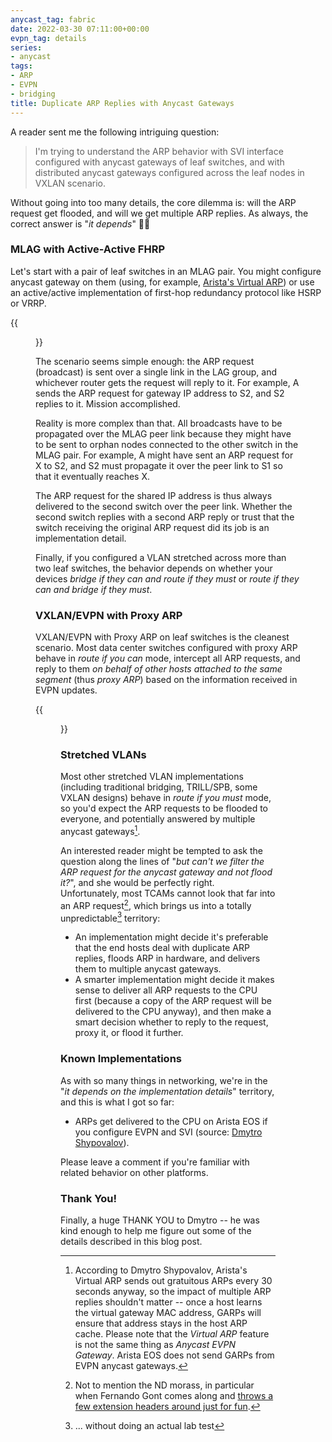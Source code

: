 ```yaml
---
anycast_tag: fabric
date: 2022-03-30 07:11:00+00:00
evpn_tag: details
series:
- anycast
tags:
- ARP
- EVPN
- bridging
title: Duplicate ARP Replies with Anycast Gateways
---
```

A reader sent me the following intriguing question:

> I'm trying to understand the ARP behavior with SVI interface configured with anycast gateways of leaf switches, and with distributed anycast gateways configured across the leaf nodes in VXLAN scenario.

Without going into too many details, the core dilemma is: will the ARP request get flooded, and will we get multiple ARP replies. As always, the correct answer is "_it depends_" 🤷‍♂️
<!--more-->
### MLAG with Active-Active FHRP

Let's start with a pair of leaf switches in an MLAG pair. You might configure anycast gateway on them (using, for example, [Arista's Virtual ARP](https://blog.ipspace.net/2013/06/arista-eos-virtual-arp-varp-behind.html)) or use an active/active implementation of first-hop redundancy protocol like HSRP or VRRP.

{{<figure src="/2022/03/MLAG-architecture.jpg">}}

The scenario seems simple enough: the ARP request (broadcast) is sent over a single link in the LAG group, and whichever router gets the request will reply to it. For example, A sends the ARP request for gateway IP address to S2, and S2 replies to it. Mission accomplished.

Reality is more complex than that. All broadcasts have to be propagated over the MLAG peer link because they might have to be sent to orphan nodes connected to the other switch in the MLAG pair. For example, A might have sent an ARP request for X to S2, and S2 must propagate it over the peer link to S1 so that it eventually reaches X.

The ARP request for the shared IP address is thus always delivered to the second switch over the peer link. Whether the second switch replies with a second ARP reply or trust that the switch receiving the original ARP request did its job is an implementation detail.

Finally, if you configured a VLAN stretched across more than two leaf switches, the behavior depends on whether your devices *bridge if they can and route if they must* or *route if they can and bridge if they must*.

### VXLAN/EVPN with Proxy ARP

VXLAN/EVPN with Proxy ARP on leaf switches is the cleanest scenario. Most data center switches configured with proxy ARP behave in *route if you can* mode, intercept all ARP requests, and reply to them *on behalf of other hosts attached to the same segment* (thus *proxy ARP*) based on the information received in EVPN updates.

{{<figure src="/2022/03/EVPN-anycast-leaf.jpg">}}

### Stretched VLANs

Most other stretched VLAN implementations (including traditional  bridging, TRILL/SPB, some VXLAN designs) behave in *route if you must* mode, so you'd expect the ARP requests to be flooded to everyone, and potentially answered by multiple anycast gateways[^GARP].

[^GARP]: According to Dmytro Shypovalov, Arista's Virtual ARP sends out gratuitous ARPs every 30 seconds anyway, so the impact of multiple ARP replies shouldn't matter -- once a host learns the virtual gateway MAC address, GARPs will ensure that address stays in the host ARP cache. Please note that the *Virtual ARP* feature is not the same thing as *Anycast EVPN Gateway*. Arista EOS does not send GARPs from EVPN anycast gateways.

An interested reader might be tempted to ask the question along the lines of "_but can't we filter the ARP request for the anycast gateway and not flood it?_", and she would be perfectly right. Unfortunately, most TCAMs cannot look that far into an ARP request[^FG], which brings us into a totally unpredictable[^LT] territory:

* An implementation might decide it's preferable that the end hosts deal with duplicate ARP replies, floods ARP in hardware, and delivers them to multiple anycast gateways.
* A smarter implementation might decide it makes sense to deliver all ARP requests to the CPU first (because a copy of the ARP request will be delivered to the CPU anyway), and then make a smart decision whether to reply to the request, proxy it, or flood it further.

### Known Implementations

As with so many things in networking, we're in the "_it depends on the implementation details_" territory, and this is what I got so far:

* ARPs get delivered to the CPU on Arista EOS if you configure EVPN and SVI (source: [Dmytro Shypovalov](https://www.linkedin.com/in/dmytro-shypovalov-573aab58/?originalSubdomain=ua)).

Please leave a comment if you're familiar with related behavior on other platforms.

### Thank You!

Finally, a huge THANK YOU to Dmytro -- he was kind enough to help me figure out some of the details described in this blog post.

[^LT]: ... without doing an actual lab test

[^FG]: Not to mention the ND morass, in particular when Fernando Gont comes along and [throws a few extension headers around just for fun](https://www.rfc-editor.org/rfc/rfc7113.html).
